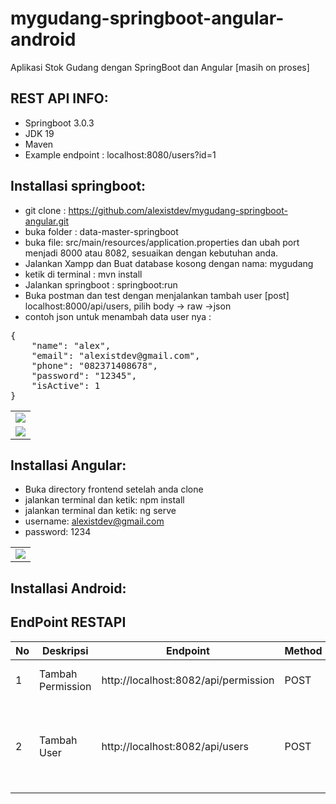 # mygudang-springboot-angular-android
Aplikasi Stok Gudang dengan SpringBoot dan Angular [masih on proses]

## REST API INFO:
- Springboot 3.0.3
- JDK 19
- Maven
- Example endpoint : localhost:8080/users?id=1

## Installasi springboot:
- git clone : https://github.com/alexistdev/mygudang-springboot-angular.git
- buka folder : data-master-springboot
- buka file: src/main/resources/application.properties dan ubah port menjadi 8000 atau 8082, sesuaikan dengan kebutuhan anda.
- Jalankan Xampp dan Buat database kosong dengan nama: mygudang
- ketik di terminal : mvn install
- Jalankan springboot : springboot:run
- Buka postman dan test dengan menjalankan tambah user [post] localhost:8000/api/users,
pilih body -> raw ->json
- contoh json untuk menambah data user nya :

<pre>
{
    "name": "alex",
    "email": "alexistdev@gmail.com",
    "phone": "082371408678",
    "password": "12345",
    "isActive": 1
}
</pre>

<table>
<tr>
<td><img src="https://i.postimg.cc/mDN2mkLp/postman2.png" /></td>
</tr>
<tr>
<td><img src="https://i.postimg.cc/dtqP2nTY/postman6.png" /></td>
</tr>
</table>

## Installasi Angular:
- Buka directory frontend setelah anda clone
- jalankan terminal dan ketik: npm install
- jalankan terminal dan ketik: ng serve
- username: alexistdev@gmail.com
- password: 1234

<table>
<tr>
<td><img src="https://i.postimg.cc/hjJ7Qr2q/back.png" /></td>
</tr>
</table>

## Installasi Android:

## EndPoint RESTAPI
<table>
<thead>
    <tr>
<th>No</th>
<th>Deskripsi</th>
        <th>Endpoint</th>
<th>Method</th>
<th>Payload</th>
</tr>
    </thead>
    <tbody>
<tr>
<td>1</td>
<td>Tambah Permission</td>
<td>http://localhost:8082/api/permission</td>
<td>
         POST
</td>
<td>
    {
    "slug" : "/dashboard",
    "role" : {
        "id" : 1,
        "name": "Admin",
        "level": 1
    }
}
</td>
</tr>
        
<tr>
<td>2</td>
<td>Tambah User</td>
<td>http://localhost:8082/api/users</td>
    <td>POST</td>   
   <td>
    {
    "name": "alex",
    "email": "alexistdev@gmail.com",
    "phone": "082371408678",
    "password": "12345",
    "isActive": 1
}
    </td>           
</tr>
    </tbody>
</table>
